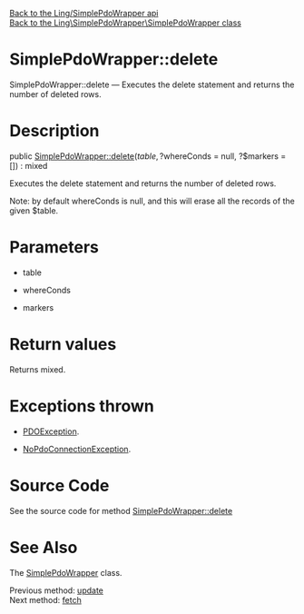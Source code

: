 [Back to the Ling/SimplePdoWrapper api](https://github.com/lingtalfi/SimplePdoWrapper/blob/master/doc/api/Ling/SimplePdoWrapper.md)<br>
[Back to the Ling\SimplePdoWrapper\SimplePdoWrapper class](https://github.com/lingtalfi/SimplePdoWrapper/blob/master/doc/api/Ling/SimplePdoWrapper/SimplePdoWrapper.md)


SimplePdoWrapper::delete
================



SimplePdoWrapper::delete — Executes the delete statement and returns the number of deleted rows.




Description
================


public [SimplePdoWrapper::delete](https://github.com/lingtalfi/SimplePdoWrapper/blob/master/doc/api/Ling/SimplePdoWrapper/SimplePdoWrapper/delete.md)($table, ?$whereConds = null, ?$markers = []) : mixed




Executes the delete statement and returns the number of deleted rows.

Note: by default whereConds is null, and this will erase all the records of the given $table.




Parameters
================


- table

    

- whereConds

    

- markers

    


Return values
================

Returns mixed.


Exceptions thrown
================

- [PDOException](https://www.php.net/manual/en/class.pdoexception.php).&nbsp;

- [NoPdoConnectionException](https://github.com/lingtalfi/SimplePdoWrapper/blob/master/doc/api/Ling/SimplePdoWrapper/Exception/NoPdoConnectionException.md).&nbsp;







Source Code
===========
See the source code for method [SimplePdoWrapper::delete](https://github.com/lingtalfi/SimplePdoWrapper/blob/master/SimplePdoWrapper.php#L289-L320)


See Also
================

The [SimplePdoWrapper](https://github.com/lingtalfi/SimplePdoWrapper/blob/master/doc/api/Ling/SimplePdoWrapper/SimplePdoWrapper.md) class.

Previous method: [update](https://github.com/lingtalfi/SimplePdoWrapper/blob/master/doc/api/Ling/SimplePdoWrapper/SimplePdoWrapper/update.md)<br>Next method: [fetch](https://github.com/lingtalfi/SimplePdoWrapper/blob/master/doc/api/Ling/SimplePdoWrapper/SimplePdoWrapper/fetch.md)<br>

